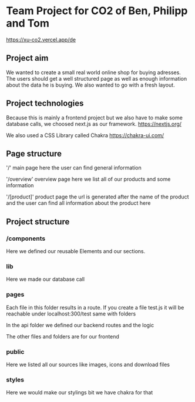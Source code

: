 # Team Project for CO2 of Ben, Philipp and Tom

https://xu-co2.vercel.app/de

## Project aim

We wanted to create a small real world online shop for buying adresses. The users should get a well structured page as well as enough information about the data he is buying. We also wanted to go with a fresh layout. 

## Project technologies

Because this is mainly a frontend project but we also have to make some database calls, we choosed next.js as our framework. 
https://nextjs.org/

We also used a CSS Library called Chakra 
https://chakra-ui.com/

## Page structure

'/' main page here the user can find general information

'/overview' overview page here we list all of our products and some information

'/[product]' product page the url is generated after the name of the product and the user can find all information about the product here

## Project structure

### /components

Here we defined our reusable Elements and our sections.

### lib

Here we made our database call

### pages

Each file in this folder results in a route. If you create a file test.js it will be reachable under localhost:300/test same with folders

In the api folder we defined our backend routes and the logic

The other files and folders are for our frontend

### public

Here we listed all our sources like images, icons and download files

### styles

Here we would make our stylings bit we have chakra for that
